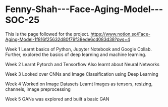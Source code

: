 # Fenny-Shah---Face-Aging-Model---SOC-25

This is the page followed for the project.
https://www.notion.so/Face-Aging-Model-1f816f25632d80f79f38ede6cd083d38?pvs=4

Week 1
Learnt basics of Python, Jupyter Notebook and Google Collab. Further, explored the basics of deep learning and machine learning.

Week 2
Learnt Pytorch and Tensorflow
Also learnt about Neural Networks

Week 3
Looked over CNNs and Image Classification using Deep Learning

Week 4
Worked on Image Datasets
Learnt Images as tensors, resizing, channels, image preprocessing

Week 5
GANs was explored and built a basic GAN
